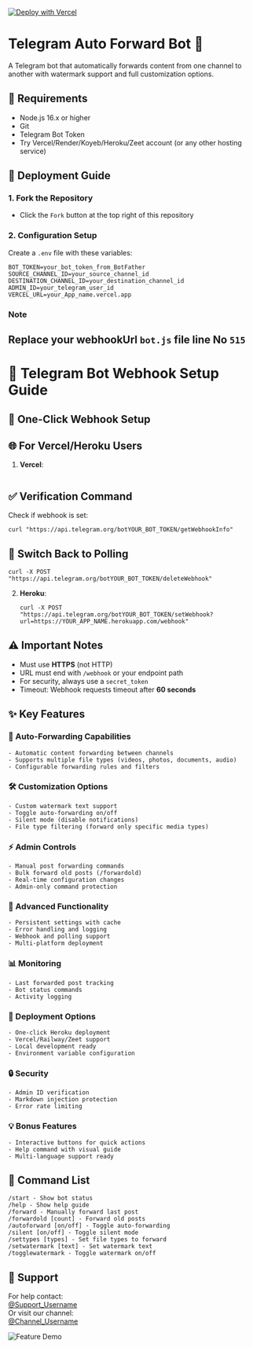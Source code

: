 

[![Deploy with Vercel](https://vercel.com/button)](https://vercel.com/new/clone?repository-url=https://github.com/SudoR2spr/Telegram-Auto-Forward-Bot)

# Telegram Auto Forward Bot 🤖

A Telegram bot that automatically forwards content from one channel to another with watermark support and full customization options.

## 📌 Requirements

- Node.js 16.x or higher
- Git
- Telegram Bot Token
- Try Vercel/Render/Koyeb/Heroku/Zeet account (or any other hosting service)

## 🚀 Deployment Guide

### 1. Fork the Repository
- Click the `Fork` button at the top right of this repository

### 2. Configuration Setup
Create a `.env` file with these variables:

```env
BOT_TOKEN=your_bot_token_from_BotFather
SOURCE_CHANNEL_ID=your_source_channel_id
DESTINATION_CHANNEL_ID=your_destination_channel_id
ADMIN_ID=your_telegram_user_id
VERCEL_URL=your_App_name.vercel.app
```
### Note 
## Replace your webhookUrl `bot.js` file line No `515`

# 📌 Telegram Bot Webhook Setup Guide

## 🔗 One-Click Webhook Setup 

## 🌐 For Vercel/Heroku Users
1. **Vercel**:

```curl -X POST "https://api.telegram.org/botYOUR_BOT_TOKEN/setWebhook?url=https://YOUR_VERCEL_APP.vercel.app/webhook"
```

## ✅ Verification Command
Check if webhook is set:
```
curl "https://api.telegram.org/botYOUR_BOT_TOKEN/getWebhookInfo"
```

## 🔄 Switch Back to Polling
```
curl -X POST "https://api.telegram.org/botYOUR_BOT_TOKEN/deleteWebhook"
```

2. **Heroku**:
   ```
   curl -X POST "https://api.telegram.org/botYOUR_BOT_TOKEN/setWebhook?url=https://YOUR_APP_NAME.herokuapp.com/webhook"
   ```

## ⚠️ Important Notes
- Must use **HTTPS** (not HTTP)
- URL must end with `/webhook` or your endpoint path
- For security, always use a `secret_token`
- Timeout: Webhook requests timeout after **60 seconds**

## ✨ Key Features

### 🔄 Auto-Forwarding Capabilities
```plaintext
- Automatic content forwarding between channels
- Supports multiple file types (videos, photos, documents, audio)
- Configurable forwarding rules and filters
```

### 🛠️ Customization Options
```plaintext
- Custom watermark text support
- Toggle auto-forwarding on/off
- Silent mode (disable notifications)
- File type filtering (forward only specific media types)
```

### ⚡ Admin Controls
```plaintext
- Manual post forwarding commands
- Bulk forward old posts (/forwardold)
- Real-time configuration changes
- Admin-only command protection
```

### 🌟 Advanced Functionality
```plaintext
- Persistent settings with cache
- Error handling and logging
- Webhook and polling support
- Multi-platform deployment
```

### 📊 Monitoring
```plaintext
- Last forwarded post tracking
- Bot status commands
- Activity logging
```

### 🚀 Deployment Options
```plaintext
- One-click Heroku deployment
- Vercel/Railway/Zeet support
- Local development ready
- Environment variable configuration
```

### 🔒 Security
```plaintext
- Admin ID verification
- Markdown injection protection
- Error rate limiting
```

### 💡 Bonus Features
```plaintext
- Interactive buttons for quick actions
- Help command with visual guide
- Multi-language support ready
```


## 📜 Command List

```plaintext
/start - Show bot status
/help - Show help guide
/forward - Manually forward last post
/forwardold [count] - Forward old posts
/autoforward [on/off] - Toggle auto-forwarding
/silent [on/off] - Toggle silent mode
/settypes [types] - Set file types to forward
/setwatermark [text] - Set watermark text
/togglewatermark - Toggle watermark on/off
```

## 🤝 Support

For help contact:  
[@Support_Username](https://t.me/WD_Request_Bot)  
Or visit our channel:  
[@Channel_Username](https://t.me/Opleech_WD)

![Feature Demo](https://graph.org/file/4e8a1172e8ba4b7a0bdfa.jpg)
```
